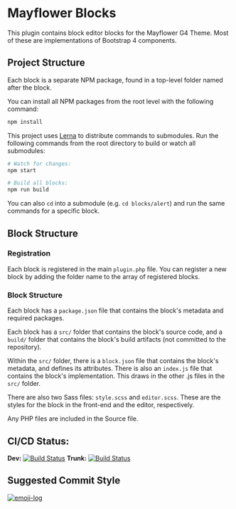 # Mayflower Blocks

This plugin contains block editor blocks for the Mayflower G4 Theme. 
Most of these are implementations of Bootstrap 4 components.

## Project Structure
Each block is a separate NPM package, found in a top-level folder named after the block.

You can install all NPM packages from the root level with the following command:

```bash
npm install
```

This project uses [Lerna](https://lerna.js.org/) to distribute commands to submodules. Run the following commands from the root directory to build or watch all submodules:

```bash
# Watch for changes:
npm start

# Build all blocks:
npm run build
```

You can also `cd` into a submodule (e.g. `cd blocks/alert`) and run the same commands for a specific block.

## Block Structure

### Registration
Each block is registered in the main `plugin.php` file. You can register a new block by adding the folder name to the array of registered blocks.

### Block Structure
Each block has a `package.json` file that contains the block's metadata and required packages.

Each block has a `src/` folder that contains the block's source code, and a `build/` folder that contains the block's build artifacts (not committed to the repository).

Within the `src/` folder, there is a `block.json` file that contains the block's metadata, and defines its attributes. There is also an `index.js` file that contains the block's implementation. This draws in the other .js files in the `src/` folder.

There are also two Sass files: `style.scss` and `editor.scss`. These are the styles for the block in the front-end and the editor, respectively.

Any PHP files are included in the Source file.

## CI/CD Status:
**Dev:** [![Build Status](https://dev.azure.com/bcintegration/Mayflower%20Blocks/_apis/build/status/Mayflower%20Blocks?branchName=dev)](https://dev.azure.com/bcintegration/Mayflower%20Blocks/_build/latest?definitionId=31&branchName=dev)
**Trunk:** [![Build Status](https://dev.azure.com/bcintegration/Mayflower%20Blocks/_apis/build/status/Mayflower%20Blocks?branchName=trunk)](https://dev.azure.com/bcintegration/Mayflower%20Blocks/_build/latest?definitionId=31&branchName=trunk)

## Suggested Commit Style
[![emoji-log](https://cdn.rawgit.com/ahmadawais/stuff/ca97874/emoji-log/flat.svg)](https://github.com/ahmadawais/Emoji-Log/)


